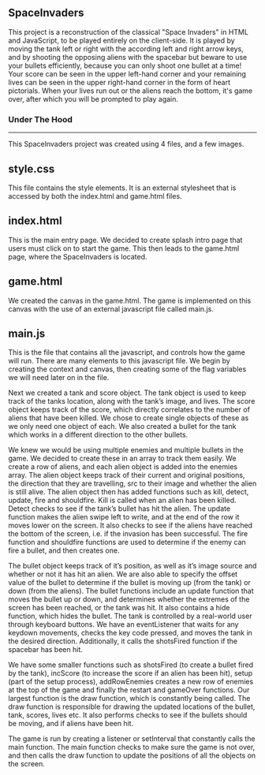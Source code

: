 SpaceInvaders
--------------
This project is a reconstruction of the classical "Space Invaders" in HTML and JavaScript, to be played entirely on the client-side. It is played by moving the tank left or right with the according left and right arrow keys, and by shooting the opposing aliens with the spacebar but beware to use your bullets efficiently, because you can only shoot one bullet at a time! Your score can be seen in the upper left-hand corner and your remaining lives can be seen in the upper right-hand corner in the form of heart pictorials. When your lives run out or the aliens reach the bottom, it's game over, after which you will be prompted to play again.

### Under The Hood
-------------
This SpaceInvaders project was created using 4 files, and a few images.

style.css
-------------
This file contains the style elements. It is an external stylesheet that is accessed by both the index.html and game.html files.

index.html
-------------
This is the main entry page. We decided to create splash intro page that users must click on to start the game. This then leads to the game.html page, where the SpaceInvaders is located.

game.html
-------------
We created the canvas in the game.html. The game is implemented on this canvas with the use of an external javascript file called main.js.

main.js
-------------
This is the file that contains all the javascript, and controls how the game will run. There are many elements to this javascript file. We begin by creating the context and canvas, then creating some of the flag variables we will need later on in the file.

Next we created a tank and score object. The tank object is used to keep track of the tanks location, along with the tank’s image, and lives. The score object keeps track of the score, which directly correlates to the number of aliens that have been killed. We chose to create single objects of these as we only need one object of each. We also created a bullet for the tank which works in a different direction to the other bullets.

We knew we would be using multiple enemies and multiple bullets in the game. We decided to create these in an array to track them easily. We create a row of aliens, and each alien object is added into the enemies array. The alien object keeps track of their current and original positions, the direction that they are travelling, src to their image and whether the alien is still alive. The alien object then has added functions such as kill, detect, update, fire and shouldfire. Kill is called when an alien has been killed. Detect checks to see if the tank’s bullet has hit the alien. The update function makes the alien swipe left to write, and at the end of the row it moves lower on the screen. It also checks to see if the aliens have reached the bottom of the screen, i.e. if the invasion has been successful. The fire function and shouldfire functions are used to determine if the enemy can fire a bullet, and then creates one. 

The bullet object keeps track of it’s position, as well as it’s image source and whether or not it has hit an alien. We are also able to specify the offset value of the bullet to determine if the bullet is moving up (from the tank) or down (from the aliens). The bullet functions include an update function that moves the bullet up or down, and determines whether the extremes of the screen has been reached, or the tank was hit. It also contains a hide function, which hides the bullet.
The tank is controlled by a real-world user through keyboard buttons. We have an eventListener that waits for any keydown movements, checks the key code pressed, and moves the tank in the desired direction. Additionally, it calls the shotsFired function if the spacebar has been hit.

We have some smaller functions such as shotsFired (to create a bullet fired by the tank), incScore (to increase the score if an alien has been hit), setup (part of the setup process), addRowEnemies creates a new row of enemies at the top of the game and finally the restart and gameOver functions. Our largest function is the draw function, which is constantly being called. The draw function is responsible for drawing the updated locations of the bullet, tank, scores, lives etc. It also performs checks to see if the bullets should be moving, and if aliens have been hit. 

The game is run by creating a listener or setInterval that constantly calls the main function. The main function checks to make sure the game is not over, and then calls the draw function to update the positions of all the objects on the screen.
